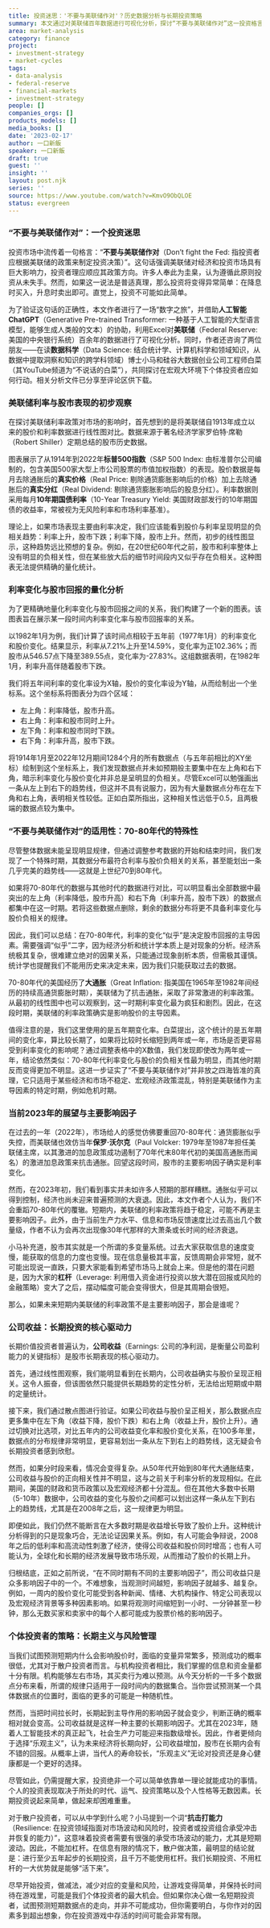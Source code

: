 ```yaml
---
title: 投资迷思：'不要与美联储作对'？历史数据分析与长期投资策略
summary: 本文通过对美联储百年数据进行可视化分析，探讨“不要与美联储作对”这一投资格言的适用性。研究发现该原则并非普遍真理，仅在特定历史时期显著。文章强调长期投资中公司收益的重要性，并提出个体投资者应避免杠杆，保持韧性，简化策略以应对市场复杂性。
area: market-analysis
category: finance
project:
- investment-strategy
- market-cycles
tags:
- data-analysis
- federal-reserve
- financial-markets
- investment-strategy
people: []
companies_orgs: []
products_models: []
media_books: []
date: '2023-02-17'
author: 一口新飯
speaker: 一口新飯
draft: true
guest: ''
insight: ''
layout: post.njk
series: ''
source: https://www.youtube.com/watch?v=KmvO9ObQLOE
status: evergreen
---
```

### “不要与美联储作对”：一个投资迷思

投资市场中流传着一句格言：“**不要与美联储作对**（Don’t fight the Fed: 指投资者应根据美联储的政策来制定投资决策）”。这句话强调美联储对经济和投资市场具有巨大影响力，投资者理应顺应其政策方向。许多人奉此为圭臬，认为遵循此原则投资从未失手。然而，如果这一说法是普适真理，那么投资将变得异常简单：在降息时买入，升息时卖出即可。直觉上，投资不可能如此简单。

为了验证这句话的正确性，本文作者进行了一场“数字之旅”，并借助**人工智能ChatGPT**（Generative Pre-trained Transformer: 一种基于人工智能的大型语言模型，能够生成人类般的文本）的协助，利用Excel对**美联储**（Federal Reserve: 美国的中央银行系统）百余年的数据进行了可视化分析。同时，作者还咨询了两位朋友——在读**数据科学**（Data Science: 结合统计学、计算机科学和领域知识，从数据中提取洞察和知识的跨学科领域）博士小马和硅谷大数据创业公司工程师白菜（其YouTube频道为“不说话的白菜”），共同探讨在宏观大环境下个体投资者应如何行动。相关分析文件已分享至评论区供下载。

### 美联储利率与股市表现的初步观察

在探讨美联储利率政策对市场的影响时，首先想到的是将美联储自1913年成立以来的股价和利率数据进行线性图对比。数据来源于著名经济学家罗伯特·席勒（Robert Shiller）定期总结的股市历史数据。

图表展示了从1914年到2022年**标普500指数**（S&P 500 Index: 由标准普尔公司编制的，包含美国500家大型上市公司股票的市值加权指数）的表现。股价数据是每月去除通胀后的**真实价格**（Real Price: 剔除通货膨胀影响后的价格）加上去除通胀后的**真实分红**（Real Dividend: 剔除通货膨胀影响后的股息分红）。利率数据则采用每月**10年期国债利率**（10-Year Treasury Yield: 美国财政部发行的10年期国债的收益率，常被视为无风险利率和市场利率基准）。

理论上，如果市场表现主要由利率决定，我们应该能看到股价与利率呈现明显的负相关趋势：利率上升，股市下跌；利率下降，股市上升。然而，初步的线性图显示，这种趋势远比预想的复杂。例如，在20世纪60年代之前，股市和利率整体上没有明显的负相关性，但在某些放大后的细节时间段内又似乎存在负相关。这种图表无法提供精确的量化统计。

### 利率变化与股市回报的量化分析

为了更精确地量化利率变化与股市回报之间的关系，我们构建了一个新的图表。该图表旨在展示某一段时间内利率变化率与股市回报率的关系。

以1982年1月为例，我们计算了该时间点相较于五年前（1977年1月）的利率变化和股价变化。结果显示，利率从7.21%上升至14.59%，变化率为正102.36%；而股市从546.57点下降至389.55点，变化率为-27.83%。这组数据表明，在1982年1月，利率升高伴随着股市下跌。

我们将五年间利率的变化率设为X轴，股价的变化率设为Y轴，从而绘制出一个坐标系。这个坐标系将图表分为四个区域：
*   左上角：利率降低，股市升高。
*   右上角：利率和股市同时上升。
*   左下角：利率和股市同时下跌。
*   右下角：利率升高，股市下跌。

将1914年1月至2022年12月期间1284个月的所有数据点（与五年前相比的XY坐标）绘制到这个坐标系上，我们发现数据点并未如预期般主要集中在左上角和右下角，暗示利率变化与股价变化并非总是呈明显的负相关。尽管Excel可以勉强画出一条从左上到右下的趋势线，但这并不具有说服力，因为有大量数据点分布在左下角和右上角，表明相关性较低。正如白菜所指出，这种相关性远低于0.5，且两极端的数据点较为集中。

### “不要与美联储作对”的适用性：70-80年代的特殊性

尽管整体数据未能呈现明显规律，但通过调整参考数据的开始和结束时间，我们发现了一个特殊时期，其数据分布最符合利率与股价负相关的关系，甚至能划出一条几乎完美的趋势线——这就是上世纪70到80年代。

如果将70-80年代的数据与其他时代的数据进行对比，可以明显看出全部数据中最突出的左上角（利率降低，股市升高）和右下角（利率升高，股市下跌）的数据点都集中在这一时期。若将这些数据点删除，剩余的数据分布将更不具备利率变化与股价负相关的规律。

因此，我们可以总结：在70-80年代，利率的变化“似乎”是决定股市回报的主导因素。需要强调“似乎”二字，因为经济分析和统计学本质上是对现象的分析。经济系统极其复杂，很难建立绝对的因果关系，只能通过现象剖析本质，但需极其谨慎。统计学也提醒我们不能用历史来决定未来，因为我们只能获取过去的数据。

70-80年代的美国经历了**大通胀**（Great Inflation: 指美国在1965年至1982年间经历的持续高通货膨胀时期），美联储为了抗击通胀，采取了非常激进的利率政策。从最初的线性图中也可以观察到，这一时期利率变化最为疯狂和剧烈。因此，在这段时期，美联储的利率政策确实是影响股价的主导因素。

值得注意的是，我们这里使用的是五年期变化率。白菜提出，这个统计的是五年期间的变化率，算比较长期了，如果将比较时长缩短到两年或一年，市场是否更容易受到利率变化的影响呢？通过调整表格中的X数值，我们发现即使改为两年或一年，结论依然类似：70-80年代利率变化与股价的负相关性最为明显，而其他时期反而变得更加不明显。这进一步证实了“不要与美联储作对”并非放之四海皆准的真理，它只适用于某些经济和市场不稳定、宏观经济政策混乱，特别是美联储作为主导因素的特定时期，例如危机时期。

### 当前2023年的展望与主要影响因子

在过去的一年（2022年），市场给人的感觉仿佛要重回70-80年代：通货膨胀似乎失控，而美联储也效仿当年**保罗·沃尔克**（Paul Volcker: 1979年至1987年担任美联储主席，以其激进的加息政策成功遏制了70年代末80年代初的美国高通胀而闻名）的激进加息政策来抗击通胀。回望这段时间，股市的主要影响因子确实是利率变化。

然而，在2023年初，我们看到事实并未如许多人预期的那样糟糕。通胀似乎可以得到控制，经济也尚未迎来普遍预测的大衰退。因此，本文作者个人认为，我们不会重蹈70-80年代的覆辙。短期内，美联储的利率政策将趋于稳定，可能不再是主要影响因子。此外，由于当前生产力水平、信息和市场反馈速度比过去高出几个数量级，作者不认为会再次出现像30年代那样的大萧条或长时间的经济衰退。

小马补充道，股市其实就是一个所谓的多变量系统。过去大家获取信息的速度变慢，能获取的信息的力度也变慢。现在信息量极其丰富，反馈周期会非常短，就不可能出现说一直跌，只要大家能看到希望市场马上就会上来。但是他的潜在问题是，因为大家的**杠杆**（Leverage: 利用借入资金进行投资以放大潜在回报或风险的金融策略）变大了之后，摆动幅度可能会变得很大，但是其周期会很短。

那么，如果未来短期内美联储的利率政策不是主要影响因子，那会是谁呢？

### 公司收益：长期投资的核心驱动力

长期价值投资者普遍认为，**公司收益**（Earnings: 公司的净利润，是衡量公司盈利能力的关键指标）是股市长期表现的核心驱动力。

首先，通过线性图观察，我们能明显看到在长期内，公司收益确实与股价呈现正相关。这令人振奋，但该图依然只能提供长期趋势的定性分析，无法给出短期或中期的定量统计。

接下来，我们通过散点图进行验证。如果公司收益与股价呈正相关，那么数据点应更多集中在左下角（收益下降，股价下跌）和右上角（收益上升，股价上升）。通过切换对比选项，对比五年内的公司收益变化率和股价变化关系，在100多年里，数据点的分布规律非常明显，更容易划出一条从左下到右上的趋势线，这无疑会令长期投资者感到欣慰。

然而，如果分时段来看，情况会变得复杂。从50年代开始到80年代大通胀结束，公司收益与股价的正向相关性并不明显，这与之前关于利率分析的发现相似。在此期间，美国的财政和货币政策以及宏观经济都十分混乱。但在其他大多数中长期（5-10年）数据中，公司收益的变化与股价之间都可以划出这样一条从左下到右上的趋势线，尤其是在2008年之后，这一规律更为明显。

即便如此，我们仍然不能断言在大多数时期是收益增长导致了股价上升。这种统计分析得到的只是现象巧合，无法论证因果关系。例如，有人可能会争辩说，2008年之后的低利率和高流动性刺激了经济，使得公司收益和股价同时增高；也有人可能认为，全球化和长期的经济发展导致市场乐观，从而推动了股价的长期上升。

归根结底，正如之前所说，“在不同时期有不同的主要影响因子”，而公司收益只是众多影响因子中的一个。不难想象，当观测时间越短，影响因子就越多、越复杂。例如，一周内的股价变化可能受到各种新闻、情绪、大机构操作、特定公司表现以及宏观经济背景等多种因素影响。如果将观测时间缩短到一小时、一分钟甚至一秒钟，那么无数买家和卖家中的每个人都可能成为股票价格的影响因子。

### 个体投资者的策略：长期主义与风险管理

当我们试图预测短期内什么会影响股价时，面临的变量异常繁多，预测成功的概率很低，尤其对于散户投资者而言。与机构投资者相比，我们掌握的信息和资金量都十分有限。机构能够左右市场，其买卖行为难以预测。从今天分析的一千多个数据点分布来看，所谓的规律只适用于一段时间内的数据集合。当你尝试预测某一个具体数据点的位置时，面临的更多的可能是一种随机性。

然而，当把时间拉长时，长期起到主导作用的影响因子就会变少，判断正确的概率相对就会变高。公司收益就是这样一种主要的长期影响因子。尤其在2023年，随着人工智能技术的真正起飞，社会生产力可能迎来指数级增长。因此，作者更倾向于选择“乐观主义”，认为未来经济将长期向好，公司收益增加，股市在长期内会有不错的回报。从概率上讲，当代人的寿命较长，“乐观主义”无论对投资还是身心健康都是一个更好的选择。

尽管如此，仍需提醒大家，投资绝非一个可以简单依靠单一理论就能成功的事情。个人的投资表现取决于所处的时代、运气、投资策略以及个人性格等无数因素。长期投资说起来简单，做起来却困难重重。

对于散户投资者，可以从中学到什么呢？小马提到一个词“**抗击打能力**（Resilience: 在投资领域指面对市场波动和风险时，投资者或投资组合承受冲击并恢复的能力）”，这意味着投资者需要有很强的承受市场波动的能力，尤其是短期波动。因此，不能加杠杆。在信息有限的情况下，散户做决策，最明显的结论就是：进行至少五年起步的长期投资，且千万不能使用杠杆。我们长期投资、不用杠杆的一大优势就是能够“活下来”。

尽早开始投资，做减法，减少对应的变量和风险，让游戏变得简单，并保持长时间待在游戏里，可能是我们个体投资者的最大机会。但如果你决心做一名短期投资者，试图预测短期数据点的走向，并非不可能成功，但你需要明白，与你作对的因素多到超出想象，你在投资游戏中存活的时间可能会非常有限。